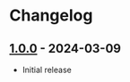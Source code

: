# Changelog

## [1.0.0] - 2024-03-09

* Initial release

[1.0.0]: https://github.com/daun/statamic-latte/releases/tag/1.0.0
